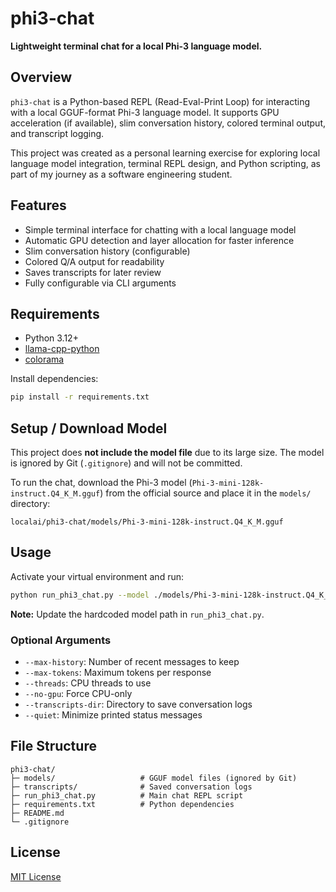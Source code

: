
# phi3-chat

**Lightweight terminal chat for a local Phi-3 language model.**

## Overview

`phi3-chat` is a Python-based REPL (Read-Eval-Print Loop) for interacting with a local GGUF-format Phi-3 language model.
It supports GPU acceleration (if available), slim conversation history, colored terminal output, and transcript logging.

This project was created as a personal learning exercise for exploring local language model integration, terminal REPL design, and Python scripting, as part of my journey as a software engineering student.

## Features

* Simple terminal interface for chatting with a local language model
* Automatic GPU detection and layer allocation for faster inference
* Slim conversation history (configurable)
* Colored Q/A output for readability
* Saves transcripts for later review
* Fully configurable via CLI arguments

## Requirements

* Python 3.12+
* [llama-cpp-python](https://pypi.org/project/llama-cpp-python/)
* [colorama](https://pypi.org/project/colorama/)

Install dependencies:

```bash
pip install -r requirements.txt
```

## Setup / Download Model

This project does **not include the model file** due to its large size. The model is ignored by Git (`.gitignore`) and will not be committed.

To run the chat, download the Phi-3 model (`Phi-3-mini-128k-instruct.Q4_K_M.gguf`) from the official source and place it in the `models/` directory:

```
localai/phi3-chat/models/Phi-3-mini-128k-instruct.Q4_K_M.gguf
```

## Usage

Activate your virtual environment and run:

```bash
python run_phi3_chat.py --model ./models/Phi-3-mini-128k-instruct.Q4_K_M.gguf
```

**Note:** Update the hardcoded model path in `run_phi3_chat.py`.


### Optional Arguments

* `--max-history`: Number of recent messages to keep
* `--max-tokens`: Maximum tokens per response
* `--threads`: CPU threads to use
* `--no-gpu`: Force CPU-only
* `--transcripts-dir`: Directory to save conversation logs
* `--quiet`: Minimize printed status messages

## File Structure

```
phi3-chat/
├─ models/                   # GGUF model files (ignored by Git)
├─ transcripts/              # Saved conversation logs
├─ run_phi3_chat.py          # Main chat REPL script
├─ requirements.txt          # Python dependencies
├─ README.md
└─ .gitignore
```

## License

[MIT License](LICENSE)
